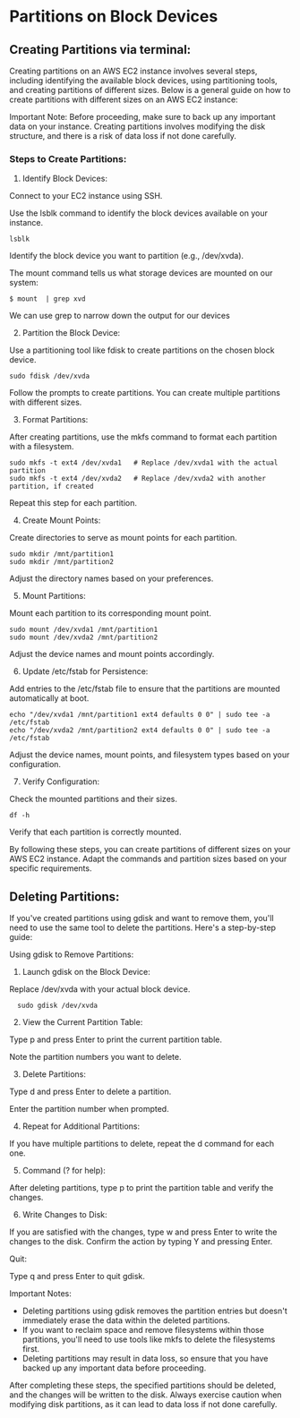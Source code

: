 # Partitions on Block Devices

## Creating Partitions via  terminal:

Creating partitions on an AWS EC2 instance involves several steps, including identifying the available block devices, using partitioning tools, and creating partitions of different sizes. Below is a general guide on how to create partitions with different sizes on an AWS EC2 instance:

Important Note:
Before proceeding, make sure to back up any important data on your instance. Creating partitions involves modifying the disk structure, and there is a risk of data loss if not done carefully.

### Steps to Create Partitions:
  
1. Identify Block Devices:
  
Connect to your EC2 instance using SSH.
  
Use the lsblk command to identify the block devices available on your instance.
  
    lsblk
  
Identify the block device you want to partition (e.g., /dev/xvda).

The mount command tells us what storage devices are mounted on our system:

    $ mount  | grep xvd
    
We can use grep to narrow down the output for our devices

 

2. Partition the Block Device:

Use a partitioning tool like fdisk to create partitions on the chosen block device.

    sudo fdisk /dev/xvda

Follow the prompts to create partitions. You can create multiple partitions with different sizes.

3. Format Partitions:

After creating partitions, use the mkfs command to format each partition with a filesystem.

    sudo mkfs -t ext4 /dev/xvda1   # Replace /dev/xvda1 with the actual partition
    sudo mkfs -t ext4 /dev/xvda2   # Replace /dev/xvda2 with another partition, if created

Repeat this step for each partition.

4. Create Mount Points:

Create directories to serve as mount points for each partition.

    sudo mkdir /mnt/partition1
    sudo mkdir /mnt/partition2

Adjust the directory names based on your preferences.

5. Mount Partitions:

Mount each partition to its corresponding mount point.

    sudo mount /dev/xvda1 /mnt/partition1
    sudo mount /dev/xvda2 /mnt/partition2

Adjust the device names and mount points accordingly.

6. Update /etc/fstab for Persistence:

Add entries to the /etc/fstab file to ensure that the partitions are mounted automatically at boot.

    echo "/dev/xvda1 /mnt/partition1 ext4 defaults 0 0" | sudo tee -a /etc/fstab
    echo "/dev/xvda2 /mnt/partition2 ext4 defaults 0 0" | sudo tee -a /etc/fstab

Adjust the device names, mount points, and filesystem types based on your configuration.

7. Verify Configuration:

Check the mounted partitions and their sizes.

    df -h

Verify that each partition is correctly mounted.

By following these steps, you can create partitions of different sizes on your AWS EC2 instance. Adapt the commands and partition sizes based on your specific requirements.


## Deleting Partitions:

If you've created partitions using gdisk and want to remove them, you'll need to use the same tool to delete the partitions. Here's a step-by-step guide:

Using gdisk to Remove Partitions:
1. Launch gdisk on the Block Device:

  Replace /dev/xvda with your actual block device.
  
      sudo gdisk /dev/xvda

2. View the Current Partition Table:

  Type p and press Enter to print the current partition table.

  Note the partition numbers you want to delete.

3. Delete Partitions:

  Type d and press Enter to delete a partition.
  
  Enter the partition number when prompted.

4. Repeat for Additional Partitions:

  If you have multiple partitions to delete, repeat the d command for each one.

5. Command (? for help):

  After deleting partitions, type p to print the partition table and verify the changes.

6. Write Changes to Disk:

  If you are satisfied with the changes, type w and press Enter to write the changes to the disk.
  Confirm the action by typing Y and pressing Enter.

Quit:

  Type q and press Enter to quit gdisk.

Important Notes:
  - Deleting partitions using gdisk removes the partition entries but doesn't immediately erase the data within the deleted partitions.
  - If you want to reclaim space and remove filesystems within those partitions, you'll need to use tools like mkfs to delete the filesystems first.
  - Deleting partitions may result in data loss, so ensure that you have backed up any important data before proceeding.

After completing these steps, the specified partitions should be deleted, and the changes will be written to the disk. Always exercise caution when modifying disk partitions, as it can lead to data loss if not done carefully.
